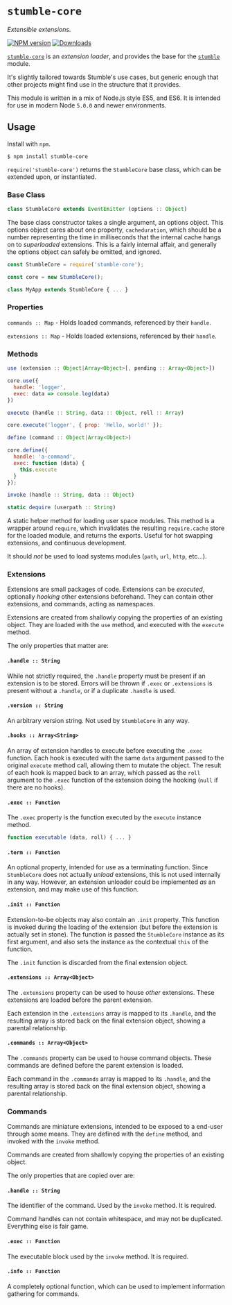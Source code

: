 # `stumble-core`

*Extensible extensions.*

[![NPM version][npm-image]][npm-url] [![Downloads][npm-downloads]][npm-url]

[`stumble-core`][stumble-core] is an _extension loader_, and provides the base for the [`stumble`][stumble] module.

It's slightly tailored towards Stumble's use cases, but generic enough that other projects might find use in the structure that it provides.

This module is written in a mix of Node.js style ES5, and ES6. It is intended for use in modern Node `5.0.0` and newer environments.

## Usage

Install with `npm`.

```shell
$ npm install stumble-core
```

`require('stumble-core')` returns the `StumbleCore` base class, which can be extended upon, or instantiated.

### Base Class

```javascript
class StumbleCore extends EventEmitter (options :: Object)
```

The base class constructor takes a single argument, an options object. This options object cares about one property, `cacheduration`, which should be a number representing the time in milliseconds that the internal cache hangs on to _superloaded_ extensions. This is a fairly internal affair, and generally the options object can safely be omitted, and ignored.

```javascript
const StumbleCore = require('stumble-core');

const core = new StumbleCore();

class MyApp extends StumbleCore { ... }
```

### Properties

`commands :: Map` - Holds loaded commands, referenced by their `handle`.

`extensions :: Map` - Holds loaded extensions, referenced by their `handle`.

### Methods

```javascript
use (extension :: Object|Array<Object>[, pending :: Array<Object>])
```

```javascript
core.use({
  handle: 'logger',
  exec: data => console.log(data)
})
```

```javascript
execute (handle :: String, data :: Object, roll :: Array)
```

```javascript
core.execute('logger', { prop: 'Hello, world!' });
```

```javascript
define (command :: Object|Array<Object>)
```

```javascript
core.define({
  handle: 'a-command',
  exec: function (data) {
    this.execute
  }
});
```

```javascript
invoke (handle :: String, data :: Object)
```

```javascript
static dequire (userpath :: String)
```

A static helper method for loading user space modules. This method is a wrapper around `require`, which invalidates the resulting `require.cache` store for the loaded module, and returns the exports. Useful for hot swapping extensions, and continuous development.

It should *not* be used to load systems modules (`path`, `url`, `http`, etc...).

### Extensions

Extensions are small packages of code. Extensions can be _executed_, optionally _hooking_ other extensions beforehand. They can contain other extensions, and commands, acting as namespaces.

Extensions are created from shallowly copying the properties of an existing object. They are loaded with the `use` method, and executed with the `execute` method.

The only properties that matter are:

#### `.handle :: String`

While not strictly required, the `.handle` property must be present if an extension is to be stored. Errors will be thrown if `.exec` or `.extensions` is present without a `.handle`, or if a duplicate `.handle` is used.

#### `.version :: String`

An arbitrary version string. Not used by `StumbleCore` in any way.

#### `.hooks :: Array<String>`

An array of extension handles to execute before executing the `.exec` function. Each hook is executed with the same `data` argument passed to the original `execute` method call, allowing them to mutate the object. The result of each hook is mapped back to an array, which passed as the `roll` argument to the `.exec` function of the extension doing the hooking (`null` if there are no hooks).

#### `.exec :: Function`

The `.exec` property is the function executed by the `execute` instance method.

```javascript
function executable (data, roll) { ... }
```

#### `.term :: Function`

An optional property, intended for use as a terminating function. Since `StumbleCore` does not actually _unload_ extensions, this is not used internally in any way. However, an extension unloader could be implemented _as_ an extension, and may make use of this function.

#### `.init :: Function`

Extension-to-be objects may also contain an `.init` property. This function is invoked during the loading of the extension (but before the extension is actually set in stone). The function is passed the `StumbleCore` instance as its first argument, and also sets the instance as the contextual `this` of the function.

The `.init` function is discarded from the final extension object.

#### `.extensions :: Array<Object>`

The `.extensions` property can be used to house _other_ extensions. These extensions are loaded before the parent extension.

Each extension in the `.extensions` array is mapped to its `.handle`, and the resulting array is stored back on the final extension object, showing a parental relationship.

#### `.commands :: Array<Object>`

The `.commands` property can be used to house command objects. These commands are defined before the parent extension is loaded.

Each command in the `.commands` array is mapped to its `.handle`, and the resulting array is stored back on the final extension object, showing a parental relationship.

### Commands

Commands are miniature extensions, intended to be exposed to a end-user through some means. They are defined with the `define` method, and invoked with the `invoke` method.

Commands are created from shallowly copying the properties of an existing object.

The only properties that are copied over are:

#### `.handle :: String`

The identifier of the command. Used by the `invoke` method. It is required.

Command handles can not contain whitespace, and may not be duplicated. Everything else is fair game.

#### `.exec :: Function`

The executable block used by the `invoke` method. It is required.

#### `.info :: Function`

A completely optional function, which can be used to implement information gathering for commands.

[npm-url]: https://www.npmjs.com/package/stumble-core
[npm-image]: http://img.shields.io/npm/v/stumble-core.svg
[npm-downloads]: http://img.shields.io/npm/dm/stumble-core.svg

[stumble-core]: https://www.npmjs.com/package/stumble-core
[stumble]: https://www.npmjs.com/package/stumble
